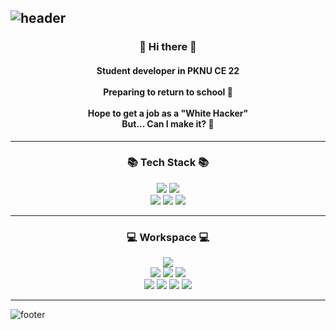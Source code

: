 ![header](https://capsule-render.vercel.app/api?type=waving&color=auto&height=250&section=header&text=Welcome!&fontSize=90&desc=%20Opal1031%20coding%20study%20🍀&descSize=20&fontAlignY=40&fontColor=ffffff)
---

<h3 align="center" class="heading-element" dir="auto">👋 Hi there 👋</h3>

<h4 align="center" class="heading-element" dir="auto">Student developer in PKNU CE 22<br/><br/>
Preparing to return to school 🫠<br/><br/>Hope to get a job as a "White Hacker"<br/>But... Can I make it? 🥲</h4>

---

<h3 align="center" class="heading-element" dir="auto">📚 Tech Stack 📚</h3>

<div align=center>

<img src="https://img.shields.io/badge/Python-3776AB?style=flat&logo=Python&logoColor=white">
<img src="https://img.shields.io/badge/C-00599C?style=flat&logo=C&logoColor=white">
<br/>
<img src="https://img.shields.io/badge/HTML5-E34F26?style=flat&logo=HTML5&logoColor=white">
<img src="https://img.shields.io/badge/CSS3-1572B6?style=flat&logo=CSS3&logoColor=white">
<img src="https://img.shields.io/badge/JavaScript-F7DF1E?style=flat&logo=JavaScript&logoColor=white">

</div>

---

<h3 align="center" class="heading-element" dir="auto">💻 Workspace 💻</h3>

<div align=center>

<img src="https://img.shields.io/badge/Windows-0078D6?style=flat&logo=Windows&logoColor=white">
<br/>
<img src="https://img.shields.io/badge/Visual Studio Code-0078D6?style=flat&logo=VSCode&logoColor=white">
<img src="https://img.shields.io/badge/Pycharm-000000?style=flat&logo=Pycharm&logoColor=white">
<img src="https://img.shields.io/badge/Jupyter-F37626?style=flat&logo=Jupyter&logoColor=white">
<br/>
<img src="https://img.shields.io/badge/Github-181717?style=flat&logo=Github&logoColor=white">
<img src="https://img.shields.io/badge/Git-F05032?style=flat&logo=Git&logoColor=white">
<img src="https://img.shields.io/badge/Notion-000000?style=flat&logo=Notion&logoColor=white">
<img src="https://img.shields.io/badge/Discord-5865F2?style=flat&logo=Discord&logoColor=white">

</div>

---
![footer](https://capsule-render.vercel.app/api?type=waving&color=auto&height=200&section=footer&text=&fontSize=90&fontAlignY=65&fontColor=ffffff)
